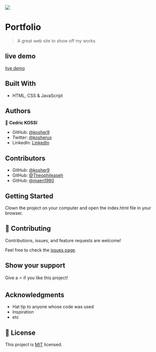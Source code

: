 ![](https://img.shields.io/badge/Microverse-blueviolet)

# Portfolio

> A great web site to show off my works

## live demo
[live demo](https://kosher9.github.io/portfolio/)


## Built With

- HTML, CSS & JavaScript

## Authors

👤 **Cedric KOSSI**

- GitHub: [@kosher9](https://github.com/kosher9)
- Twitter: [@kosherus](https://twitter.com/kosherus)
- LinkedIn: [LinkedIn](https://linkedin.com/in/lionel-c%C3%A9dric-kossi-323042172)

## Contributors
- GitHub: [@kosher9](https://github.com/misheck12)
- GitHub: [@Theophileaseh](https://github.com/Theophileaseh)
- GitHub: [@maen1980](https://github.com/maen1980)


## Getting Started

Clown the project on your computer and open the index.html file in your browser.

## 🤝 Contributing

Contributions, issues, and feature requests are welcome!

Feel free to check the [issues page](../../issues/).

## Show your support

Give a ⭐️ if you like this project!

## Acknowledgments

- Hat tip to anyone whose code was used
- Inspiration
- etc

## 📝 License

This project is [MIT](./MIT.md) licensed.
